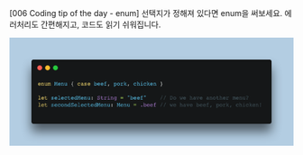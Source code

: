 [006 Coding tip of the day - enum]
선택지가 정해져 있다면 enum을 써보세요. 에러처리도 간편해지고, 코드도 읽기 쉬워집니다.

![006](./images/006.png)

